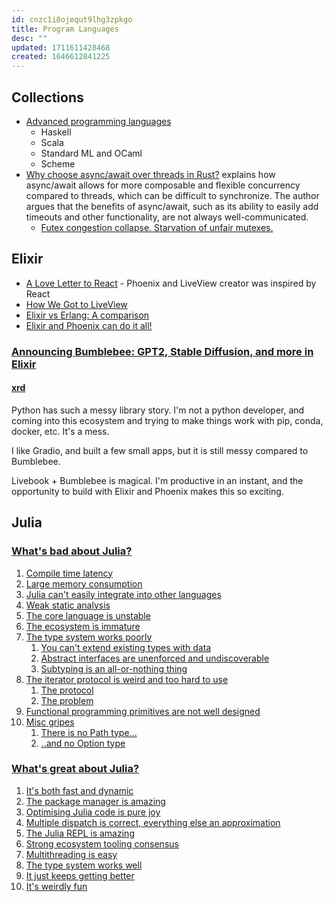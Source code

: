 ```yaml
---
id: cnzc1i8ojequt9lhg3zpkgo
title: Program Languages
desc: ""
updated: 1711611428468
created: 1646612841225
---
```


## Collections

- [Advanced programming languages](https://matt.might.net/articles/best-programming-languages/)
  - Haskell
  - Scala
  - Standard ML and OCaml
  - Scheme
- [Why choose async/await over threads in Rust?](https://notgull.net/why-not-threads/) explains how async/await allows for more composable and flexible concurrency compared to threads, which can be difficult to synchronize. The author argues that the benefits of async/await, such as its ability to easily add timeouts and other functionality, are not always well-communicated.
  - [Futex congestion collapse. Starvation of unfair mutexes.](https://news.ycombinator.com/item?id=39813525)

## Elixir

- [A Love Letter to React](https://fly.io/blog/love-letter-react/) - Phoenix and LiveView creator was inspired by React
- [How We Got to LiveView](https://fly.io/blog/how-we-got-to-liveview/)
- [Elixir vs Erlang: A comparison](https://devathon.com/blog/elixir-vs-erlang-programming-language/)
- [Elixir and Phoenix can do it all!](https://fly.io/phoenix-files/elixir-and-phoenix-can-do-it-all/)

### [Announcing Bumblebee: GPT2, Stable Diffusion, and more in Elixir](https://news.livebook.dev/announcing-bumblebee-gpt2-stable-diffusion-and-more-in-elixir-3Op73O)

#### [xrd](https://news.ycombinator.com/item?id=33917023)

Python has such a messy library story. I'm not a python developer, and coming into this ecosystem and trying to make things work with pip, conda, docker, etc. It's a mess.

I like Gradio, and built a few small apps, but it is still messy compared to Bumblebee.

Livebook + Bumblebee is magical. I'm productive in an instant, and the opportunity to build with Elixir and Phoenix makes this so exciting.

## Julia

### [What's bad about Julia?](https://viralinstruction.com/posts/badjulia/)

1. [Compile time latency](https://viralinstruction.com/posts/badjulia/#compile_time_latency)
2. [Large memory consumption](https://viralinstruction.com/posts/badjulia/#large_memory_consumption)
3. [Julia can't easily integrate into other languages](https://viralinstruction.com/posts/badjulia/#julia_cant_easily_integrate_into_other_languages)
4. [Weak static analysis](https://viralinstruction.com/posts/badjulia/#weak_static_analysis)
5. [The core language is unstable](https://viralinstruction.com/posts/badjulia/#the_core_language_is_unstable)
6. [The ecosystem is immature](https://viralinstruction.com/posts/badjulia/#the_ecosystem_is_immature)
7. [The type system works poorly](https://viralinstruction.com/posts/badjulia/#the_type_system_works_poorly)
   1. [You can't extend existing types with data](https://viralinstruction.com/posts/badjulia/#you_cant_extend_existing_types_with_data)
   2. [Abstract interfaces are unenforced and undiscoverable](https://viralinstruction.com/posts/badjulia/#abstract_interfaces_are_unenforced_and_undiscoverable)
   3. [Subtyping is an all-or-nothing thing](https://viralinstruction.com/posts/badjulia/#subtyping_is_an_all-or-nothing_thing)
8. [The iterator protocol is weird and too hard to use](https://viralinstruction.com/posts/badjulia/#the_iterator_protocol_is_weird_and_too_hard_to_use)
   1. [The protocol](https://viralinstruction.com/posts/badjulia/#the_protocol)
   2. [The problem](https://viralinstruction.com/posts/badjulia/#the_problem)
9. [Functional programming primitives are not well designed](https://viralinstruction.com/posts/badjulia/#functional_programming_primitives_are_not_well_designed)
10. [Misc gripes](https://viralinstruction.com/posts/badjulia/#misc_gripes)
    1. [There is no Path type...](https://viralinstruction.com/posts/badjulia/#there_is_no_path_type)
    2. [..and no Option type](https://viralinstruction.com/posts/badjulia/#and_no_option_type)

### [What's great about Julia?](https://viralinstruction.com/posts/goodjulia/)

1. [It's both fast and dynamic](https://viralinstruction.com/posts/goodjulia/#its_both_fast_and_dynamic)
2. [The package manager is amazing](https://viralinstruction.com/posts/goodjulia/#the_package_manager_is_amazing)
3. [Optimising Julia code is pure joy](https://viralinstruction.com/posts/goodjulia/#optimising_julia_code_is_pure_joy)
4. [Multiple dispatch is correct, everything else an approximation](https://viralinstruction.com/posts/goodjulia/#multiple_dispatch_is_correct_everything_else_an_approximation)
5. [The Julia REPL is amazing](https://viralinstruction.com/posts/goodjulia/#the_julia_repl_is_amazing)
6. [Strong ecosystem tooling consensus](https://viralinstruction.com/posts/goodjulia/#strong_ecosystem_tooling_consensus)
7. [Multithreading is easy](https://viralinstruction.com/posts/goodjulia/#multithreading_is_easy)
8. [The type system works well](https://viralinstruction.com/posts/goodjulia/#the_type_system_works_well)
9. [It just keeps getting better](https://viralinstruction.com/posts/goodjulia/#it_just_keeps_getting_better)
10. [It's weirdly fun](https://viralinstruction.com/posts/goodjulia/#its_weirdly_fun)
